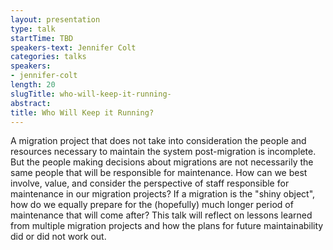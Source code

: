 ```yaml
---
layout: presentation
type: talk
startTime: TBD
speakers-text: Jennifer Colt
categories: talks
speakers:
- jennifer-colt
length: 20
slugTitle: who-will-keep-it-running-
abstract:
title: Who Will Keep it Running?
---
```

A migration project that does not take into consideration the people and resources necessary to maintain the system post-migration is incomplete. But the people making decisions about migrations are not necessarily the same people that will be responsible for maintenance. How can we best involve, value, and consider the perspective of staff responsible for maintenance in our migration projects? If a migration is the "shiny object",  how do we equally prepare for the (hopefully) much longer period of maintenance that will come after? This talk will reflect on lessons learned from multiple migration projects and how the plans for future maintainability did or did not work out.